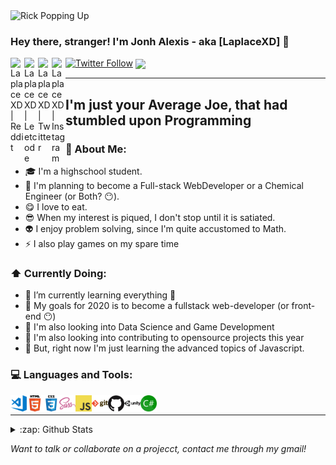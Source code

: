 <img src="https://media.giphy.com/media/l41JMXnXn4E7WQR8s/giphy.gif" alt="Rick Popping Up" title="RICKKKKKKKKKKK"/>

### Hey there, stranger! I'm Jonh Alexis - aka [LaplaceXD] 👋

[![Twitter Follow](https://img.shields.io/twitter/follow/LaplaceXD?color=1DA1F2&logo=twitter&style=for-the-badge)](https://twitter.com/intent/follow?original_referer=https%3A%2F%2Fgithub.com%2FxdLegacy_&screen_name=xdLegacy_)
[<img align="left" alt="LaplaceXD | Reddit" width="22px" src="https://cdn.jsdelivr.net/npm/simple-icons@v3/icons/reddit.svg" />][reddit]
[<img align="left" alt="LaplaceXD | Leetcode" width="22px" src="https://cdn.jsdelivr.net/npm/simple-icons@v3/icons/leetcode.svg" />][leetcode]
[<img align="left" alt="LaplaceXD | Twitter" width="22px" src="https://cdn.jsdelivr.net/npm/simple-icons@v3/icons/twitter.svg" />][twitter]
[<img align="left" alt="LaplaceXD | Instagram" width="22px" src="https://cdn.jsdelivr.net/npm/simple-icons@v3/icons/instagram.svg" />][instagram]
<img align="center" src="https://visitor-badge.glitch.me/badge?page_id=laplaceXD.visitor-badge">

---

## I'm just your Average Joe, that had stumbled upon Programming

### 📖 About Me:

-   🎓 I'm a highschool student.
-   💼 I'm planning to become a Full-stack WebDeveloper or a Chemical Engineer (or Both? 😶).
-   😋 I love to eat.
-   😎 When my interest is piqued, I don't stop until it is satiated.
-   👽 I enjoy problem solving, since I'm quite accustomed to Math.
-   ⚡ I also play games on my spare time

### ⬆ Currently Doing:

-   🌱 I’m currently learning everything 🤣
-   🥅 My goals for 2020 is to become a fullstack web-developer (or front-end 😶)
-   🔭 I'm also looking into Data Science and Game Development
-   👋 I'm also looking into contributing to opensource projects this year
-   🎯 But, right now I'm just learning the advanced topics of Javascript.

### 💻 Languages and Tools:

<img align="left" alt="Visual Studio Code" width="26px" src="https://raw.githubusercontent.com/github/explore/80688e429a7d4ef2fca1e82350fe8e3517d3494d/topics/visual-studio-code/visual-studio-code.png" />
<img align="left" alt="HTML5" width="26px" src="https://raw.githubusercontent.com/github/explore/80688e429a7d4ef2fca1e82350fe8e3517d3494d/topics/html/html.png" />
<img align="left" alt="CSS3" width="26px" src="https://raw.githubusercontent.com/github/explore/80688e429a7d4ef2fca1e82350fe8e3517d3494d/topics/css/css.png" />
<img align="left" alt="Sass" width="26px" src="https://raw.githubusercontent.com/github/explore/80688e429a7d4ef2fca1e82350fe8e3517d3494d/topics/sass/sass.png" />
<img align="left" alt="JavaScript" width="26px" src="https://raw.githubusercontent.com/github/explore/80688e429a7d4ef2fca1e82350fe8e3517d3494d/topics/javascript/javascript.png" />
<img align="left" alt="Git" width="26px" src="https://raw.githubusercontent.com/github/explore/80688e429a7d4ef2fca1e82350fe8e3517d3494d/topics/git/git.png" />
<img align="left" alt="GitHub" width="26px" src="https://raw.githubusercontent.com/github/explore/78df643247d429f6cc873026c0622819ad797942/topics/github/github.png" />
<img align="left" alt="Unity" width="26px" src="https://raw.githubusercontent.com/github/explore/80688e429a7d4ef2fca1e82350fe8e3517d3494d/topics/unity/unity.png" />
<img align="left" alt="C-sharp" width="26px" src="https://raw.githubusercontent.com/github/explore/80688e429a7d4ef2fca1e82350fe8e3517d3494d/topics/csharp/csharp.png" />

<br />

---

<details>
  <summary>:zap: Github Stats</summary>

  <img align="left" alt="LaplaceXD's Github Stats" src="https://github-readme-stats.vercel.app/api?username=LaplaceXD&show_icons=true&hide_border=true" />

</details>

_Want to talk or collaborate on a projecct, contact me through my gmail!_

[twitter]: https://twitter.com/xdlegacy_
[instagram]: https://instagram.com/xdLegacy_
[reddit]: reddit.com/user/CreatedXLL
[leetcode]: https://leetcode.com/laplace-/
